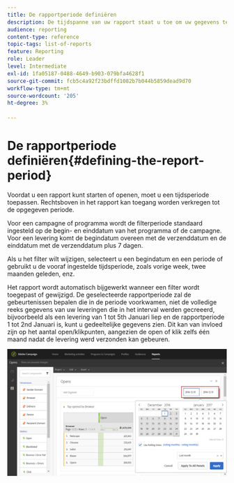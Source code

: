```yaml
---
title: De rapportperiode definiëren
description: De tijdspanne van uw rapport staat u toe om uw gegevens te filtreren afhankelijk van de gekozen data.
audience: reporting
content-type: reference
topic-tags: list-of-reports
feature: Reporting
role: Leader
level: Intermediate
exl-id: 1fa05187-0488-4649-b903-079bfa4628f1
source-git-commit: fcb5c4a92f23bdffd1082b7b044b5859dead9d70
workflow-type: tm+mt
source-wordcount: '205'
ht-degree: 3%

---
```


# De rapportperiode definiëren{#defining-the-report-period}

Voordat u een rapport kunt starten of openen, moet u een tijdsperiode toepassen. Rechtsboven in het rapport kan toegang worden verkregen tot de opgegeven periode.

Voor een campagne of programma wordt de filterperiode standaard ingesteld op de begin- en einddatum van het programma of de campagne. Voor een levering komt de begindatum overeen met de verzenddatum en de einddatum met de verzenddatum plus 7 dagen.

Als u het filter wilt wijzigen, selecteert u een begindatum en een periode of gebruikt u de vooraf ingestelde tijdsperiode, zoals vorige week, twee maanden geleden, enz.

Het rapport wordt automatisch bijgewerkt wanneer een filter wordt toegepast of gewijzigd. De geselecteerde rapportperiode zal de gebeurtenissen bepalen die in de periode voorkwamen, niet de volledige reeks gegevens van uw leveringen die in het interval werden gecreeerd, bijvoorbeeld als een levering van 1 tot 5th Januari liep en de rapportperiode 1 tot 2nd Januari is, kunt u gedeeltelijke gegevens zien. Dit kan van invloed zijn op het aantal open/klikpunten, aangezien de open of klik zelfs één maand nadat de levering werd verzonden kan gebeuren.

![](assets/campaign_reports_5.png)
